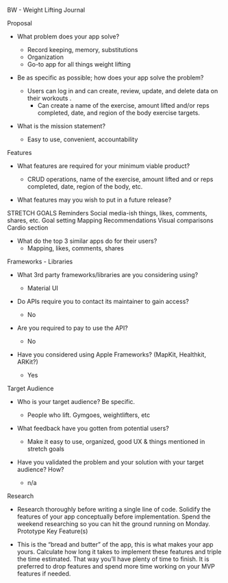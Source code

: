 BW - Weight Lifting Journal

Proposal

- What problem does your app solve?

	- Record keeping, memory, substitutions
	- Organization
	- Go-to app for all things weight lifting

- Be as specific as possible; how does your app solve the problem?

	- Users can log in and can create, review, update, and delete data on their workouts . 
    	- Can create a name of the exercise, amount lifted and/or reps completed, date, and region of the body exercise targets.

- What is the mission statement?

	- Easy to use, convenient, accountability
    
Features

- What features are required for your minimum viable product?
	
	- CRUD operations, name of the exercise, amount lifted and or reps completed, date, region of the body, etc.

- What features may you wish to put in a future release?

STRETCH GOALS
Reminders
Social media-ish things, likes, comments, shares, etc.
Goal setting
Mapping
Recommendations
Visual comparisons
Cardio section

- What do the top 3 similar apps do for their users?
	- Mapping, likes, comments, shares
	
Frameworks - Libraries

- What 3rd party frameworks/libraries are you considering using?

	- Material UI

- Do APIs require you to contact its maintainer to gain access?

	- No

- Are you required to pay to use the API?

	- No

- Have you considered using Apple Frameworks? (MapKit, Healthkit, ARKit?)
	- Yes
	
Target Audience

- Who is your target audience? Be specific.

	- People who lift. Gymgoes, weightlifters, etc

- What feedback have you gotten from potential users?

	- Make it easy to use, organized, good UX & things mentioned in stretch goals

- Have you validated the problem and your solution with your target audience? How?

	- n/a

Research

- Research thoroughly before writing a single line of code. Solidify the features of your app conceptually before implementation. Spend the weekend researching so you can hit the ground running on Monday.
Prototype Key Feature(s)

- This is the “bread and butter” of the app, this is what makes your app yours. Calculate how long it takes to implement these features and triple the time estimated. That way you’ll have plenty of time to finish. It is preferred to drop features and spend more time working on your MVP features if needed.



